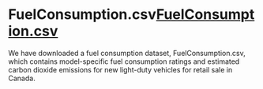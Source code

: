 # FuelConsumption.csv[FuelConsumption.csv](https://github.com/Ravindraya33/FuelConsumption.csv-with-python/files/7072286/FuelConsumption.csv)

We have downloaded a fuel consumption dataset, FuelConsumption.csv, which contains model-specific fuel consumption ratings and estimated carbon dioxide emissions for new light-duty vehicles for retail sale in Canada.
